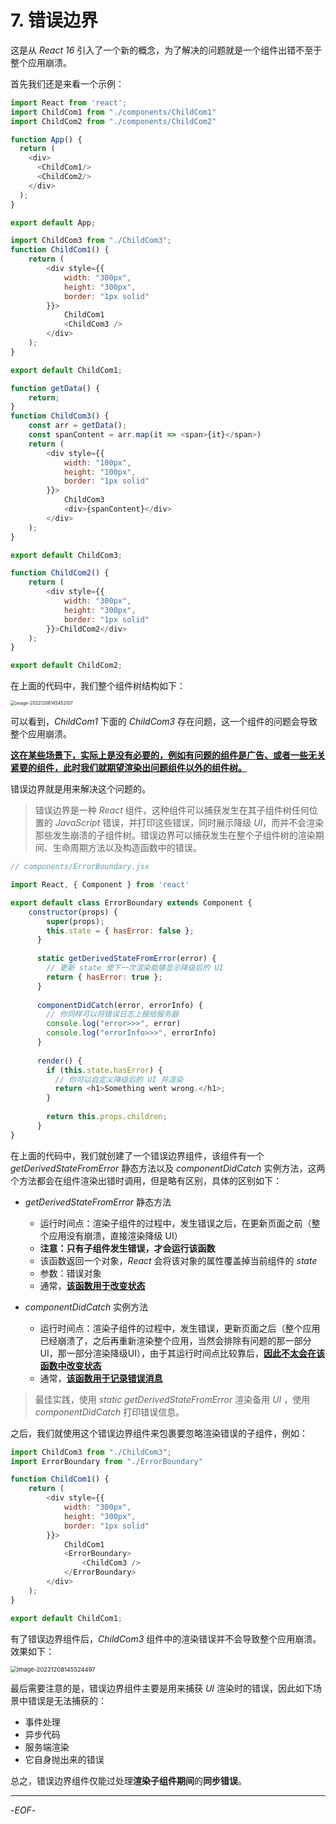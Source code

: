# 7. 错误边界

这是从 *React 16* 引入了一个新的概念，为了解决的问题就是一个组件出错不至于整个应用崩溃。

首先我们还是来看一个示例：

```js
import React from 'react';
import ChildCom1 from "./components/ChildCom1"
import ChildCom2 from "./components/ChildCom2"

function App() {
  return (
    <div>
      <ChildCom1/>
      <ChildCom2/>
    </div>
  );
}

export default App;
```

```js
import ChildCom3 from "./ChildCom3";
function ChildCom1() {
    return (
        <div style={{
            width: "300px",
            height: "300px",
            border: "1px solid"
        }}>
            ChildCom1
            <ChildCom3 />
        </div>
    );
}

export default ChildCom1;
```

```js
function getData() {
    return;
}
function ChildCom3() {
    const arr = getData();
    const spanContent = arr.map(it => <span>{it}</span>)
    return (
        <div style={{
            width: "100px",
            height: "100px",
            border: "1px solid"
        }}>
            ChildCom3
            <div>{spanContent}</div>
        </div>
    );
}

export default ChildCom3;
```

```js
function ChildCom2() {
    return (
        <div style={{
            width: "300px",
            height: "300px",
            border: "1px solid"
        }}>ChildCom2</div>
    );
}

export default ChildCom2;
```

在上面的代码中，我们整个组件树结构如下：

<img src="https://xiejie-typora.oss-cn-chengdu.aliyuncs.com/2022-12-08-065452.png" alt="image-20221208145452107" style="zoom:50%;" />

可以看到，*ChildCom1* 下面的 *ChildCom3* 存在问题，这一个组件的问题会导致整个应用崩溃。

**<u>这在某些场景下，实际上是没有必要的，例如有问题的组件是广告、或者一些无关紧要的组件，此时我们就期望渲染出问题组件以外的组件树。</u>**

错误边界就是用来解决这个问题的。

>错误边界是一种 *React* 组件，这种组件可以捕获发生在其子组件树任何位置的 *JavaScript* 错误，并打印这些错误，同时展示降级 *UI*，而并不会渲染那些发生崩溃的子组件树。错误边界可以捕获发生在整个子组件树的渲染期间、生命周期方法以及构造函数中的错误。

```js
// components/ErrorBoundary.jsx

import React, { Component } from 'react'

export default class ErrorBoundary extends Component {
    constructor(props) {
        super(props);
        this.state = { hasError: false };
      }
    
      static getDerivedStateFromError(error) {
        // 更新 state 使下一次渲染能够显示降级后的 UI
        return { hasError: true };
      }
    
      componentDidCatch(error, errorInfo) {
        // 你同样可以将错误日志上报给服务器
        console.log("error>>>", error)
        console.log("errorInfo>>>", errorInfo)
      }
    
      render() {
        if (this.state.hasError) {
          // 你可以自定义降级后的 UI 并渲染
          return <h1>Something went wrong.</h1>;
        }
    
        return this.props.children; 
      }
}
```

在上面的代码中，我们就创建了一个错误边界组件，该组件有一个 *getDerivedStateFromError* 静态方法以及 *componentDidCatch* 实例方法，这两个方法都会在组件渲染出错时调用，但是略有区别，具体的区别如下：

- *getDerivedStateFromError* 静态方法
    - 运行时间点：渲染子组件的过程中，发生错误之后，在更新页面之前（整个应用没有崩溃，直接渲染降级 UI）
    - **注意：只有子组件发生错误，才会运行该函数**
    - 该函数返回一个对象，*React* 会将该对象的属性覆盖掉当前组件的 *state*
    - 参数：错误对象
    - 通常，**<u>该函数用于改变状态</u>**

- *componentDidCatch* 实例方法
   - 运行时间点：渲染子组件的过程中，发生错误，更新页面之后（整个应用已经崩溃了，之后再重新渲染整个应用，当然会排除有问题的那一部分UI，那一部分渲染降级UI），由于其运行时间点比较靠后，**<u>因此不太会在该函数中改变状态</u>**
   - 通常，**<u>该函数用于记录错误消息</u>**


>最佳实践，使用 *static getDerivedStateFromError* 渲染备用 *UI* ，使用 *componentDidCatch* 打印错误信息。

之后，我们就使用这个错误边界组件来包裹要忽略渲染错误的子组件，例如：

```js
import ChildCom3 from "./ChildCom3";
import ErrorBoundary from "./ErrorBoundary"

function ChildCom1() {
    return (
        <div style={{
            width: "300px",
            height: "300px",
            border: "1px solid"
        }}>
            ChildCom1
            <ErrorBoundary>
                <ChildCom3 />
            </ErrorBoundary>
        </div>
    );
}

export default ChildCom1;
```

有了错误边界组件后，*ChildCom3* 组件中的渲染错误并不会导致整个应用崩溃。效果如下：

<img src="https://xiejie-typora.oss-cn-chengdu.aliyuncs.com/2022-12-08-065524.png" alt="image-20221208145524497" style="zoom:67%;" />

最后需要注意的是，错误边界组件主要是用来捕获 *UI* 渲染时的错误，因此如下场景中错误是无法捕获的：

- 事件处理
- 异步代码
- 服务端渲染
- 它自身抛出来的错误

总之，错误边界组件仅能过处理**渲染子组件期间**的**同步错误**。

---

-*EOF*-
